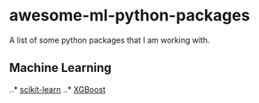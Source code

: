 # awesome-ml-python-packages
A list of some python packages that I am working with.
## Machine Learning
..* [scikit-learn](https://scikit-learn.org/stable/)
..* [XGBoost](https://xgboost.readthedocs.io/en/stable/index.html)
